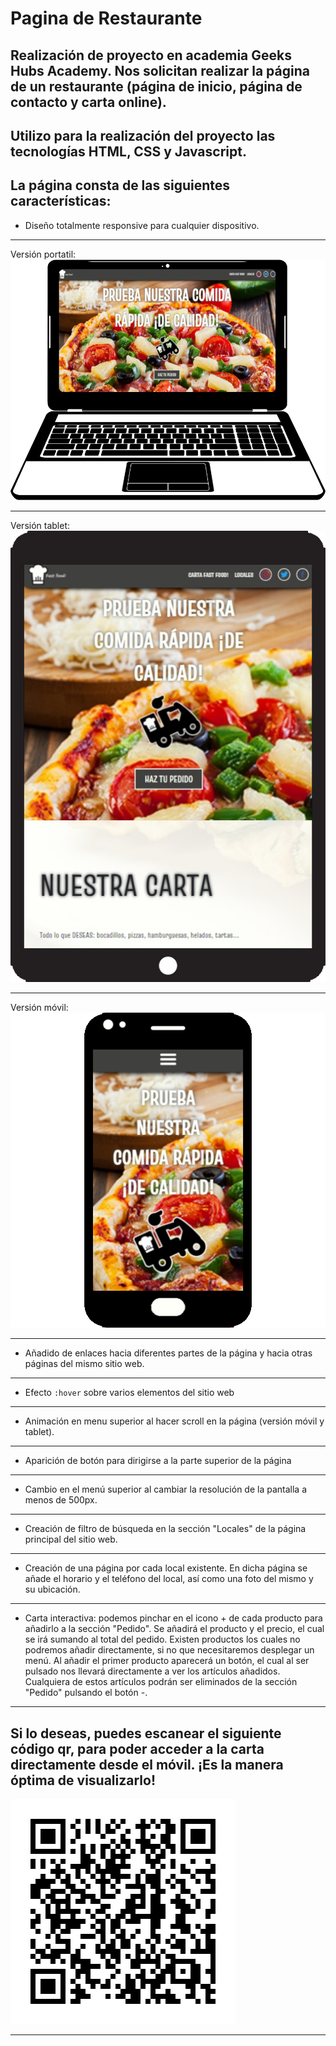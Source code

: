 # Pagina de Restaurante

## Realización de proyecto en academia Geeks Hubs Academy. Nos solicitan realizar la página de un restaurante (página de inicio, página de contacto y carta online).

## Utilizo para la realización del proyecto las tecnologías HTML, CSS y Javascript.

## La página consta de las siguientes características:

* Diseño totalmente responsive para cualquier dispositivo.
***
Versión portatil:
![Versión Laptop](screenshots/laptop-version.png)
***
Versión tablet:
![Versión Tablet](screenshots/tablet-version.png)
***
Versión móvil:
![Versión Smartphone](screenshots/smartphone-version.png)
***
* Añadido de enlaces hacia diferentes partes de la página y hacia otras páginas del mismo sitio web.
***
* Efecto `:hover` sobre varios elementos del sitio web
***
* Animación en menu superior al hacer scroll en la página (versión móvil y tablet).
***
* Aparición de botón para dirigirse a la parte superior de la página
***
* Cambio en el menú superior al cambiar la resolución de la pantalla a menos de 500px.
***
* Creación de filtro de búsqueda en la sección "Locales" de la página principal del sitio web.
***
* Creación de una página por cada local existente. En dicha página se añade el horario y el teléfono del local, así como una foto del mismo y su ubicación.
***
* Carta interactiva: podemos pinchar en el icono + de cada producto para añadirlo a la sección "Pedido". Se añadirá el producto y el precio, el cual se irá sumando al total del pedido. Existen productos los cuales no podremos añadir directamente, si no que necesitaremos desplegar un menú. Al añadir el primer producto aparecerá un botón, el cual al ser pulsado nos llevará directamente a ver los artículos añadidos. Cualquiera de estos artículos podrán ser eliminados de la sección "Pedido" pulsando el botón -.
***
## Si lo deseas, puedes escanear el siguiente código qr, para poder acceder a la carta directamente desde el móvil. ¡Es la manera óptima de visualizarlo!

![Código QR](screenshots/qr-carta.png)
***
